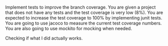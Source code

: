 Implement tests to improve the branch coverage. You are given a project that does not have any tests and the test coverage is very low (8%). You are expected to increase the test coverage to 100% by implementing junit tests. You are going to use jacoco to measure the current test coverage numbers. You are also going to use mockito for mocking when needed.

Checking if what I did actually works.
